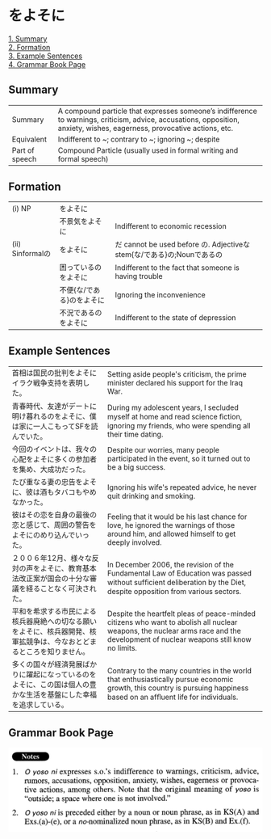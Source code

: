 # をよそに

[1. Summary](#summary)<br>
[2. Formation](#formation)<br>
[3. Example Sentences](#example-sentences)<br>
[4. Grammar Book Page](#grammar-book-page)<br>


## Summary

<table><tr>   <td>Summary</td>   <td>A compound particle that expresses someone’s indifference to warnings, criticism, advice, accusations, opposition, anxiety, wishes, eagerness, provocative actions, etc.</td></tr><tr>   <td>Equivalent</td>   <td>Indifferent to ~; contrary to ~; ignoring ~; despite</td></tr><tr>   <td>Part of speech</td>   <td>Compound Particle (usually used in formal writing and formal speech)</td></tr></table>

## Formation

<table class="table"><tbody><tr class="tr head"><td class="td"><span class="numbers">(i)</span> <span class="bold">NP</span></td><td class="td"><span class="concept">をよそに</span></td><td class="td"></td></tr><tr class="tr"><td class="td"></td><td class="td"><span>不景気</span><span class="concept">をよそに</span></td><td class="td"><span>Indifferent to economic recession</span></td></tr><tr class="tr head"><td class="td"><span class="numbers">(ii)</span> <span class="bold">Sinformalの</span></td><td class="td"><span class="concept">をよそに</span></td><td class="td"><span>だ cannot be used before の. Adjectiveなstem{な/である}の;Nounであるの</span></td></tr><tr class="tr"><td class="td"></td><td class="td"><span>困っているの</span><span class="concept">をよそに</span></td><td class="td"><span>Indifferent to the fact that someone is having trouble</span></td></tr><tr class="tr"><td class="td"></td><td class="td"><span>不便{な/である}の</span><span class="concept">をよそに</span></td><td class="td"><span>Ignoring the inconvenience</span></td></tr><tr class="tr"><td class="td"></td><td class="td"><span>不況であるの</span><span class="concept">をよそに</span></td><td class="td"><span>Indifferent to the state of depression</span></td></tr></tbody></table>

## Example Sentences

<table><tr>   <td>首相は国民の批判をよそにイラク戦争支持を表明した。</td>   <td>Setting aside people's criticism, the prime minister declared his support for the Iraq War.</td></tr><tr>   <td>青春時代、友達がデートに明け暮れるのをよそに、僕は家に一人こもってSFを読んでいた。</td>   <td>During my adolescent years, I secluded myself at home and read science ﬁction, ignoring my friends, who were spending all their time dating.</td></tr><tr>   <td>今回のイベントは、我々の心配をよそに多くの参加者を集め、大成功だった。</td>   <td>Despite our worries, many people participated in the event, so it turned out to be a big success.</td></tr><tr>   <td>たび重なる妻の忠告をよそに、彼は酒もタバコもやめなかった。</td>   <td>Ignoring his wife's repeated advice, he never quit drinking and smoking.</td></tr><tr>   <td>彼はその恋を自身の最後の恋と感じて、周囲の警告をよそにのめり込んでいった。</td>   <td>Feeling that it would be his last chance for love, he ignored the warnings of those around him, and allowed himself to get deeply involved.</td></tr><tr>   <td>２００６年12月、様々な反対の声をよそに、教育基本法改正案が国会の十分な審議を経ることなく可決された。</td>   <td>In December 2006, the revision of the Fundamental Law of Education was passed without sufﬁcient deliberation by the Diet, despite opposition from various sectors.</td></tr><tr>   <td>平和を希求する市民による核兵器廃絶への切なる願いをよそに、核兵器開発、核軍拡競争は、今なおとどまるところを知りません。</td>   <td>Despite the heartfelt pleas of peace-minded citizens who want to abolish all nuclear weapons, the nuclear arms race and the development of nuclear weapons still know no limits.</td></tr><tr>   <td>多くの国々が経済発展ばかりに躍起になっているのをよそに、この国は個人の豊かな生活を基盤にした幸福を追求している。</td>   <td>Contrary to the many countries in the world that enthusiastically pursue economic growth, this country is pursuing happiness based on an afﬂuent life for individuals.</td></tr></table>

## Grammar Book Page

![](../img/Advancedをよそに.png)

